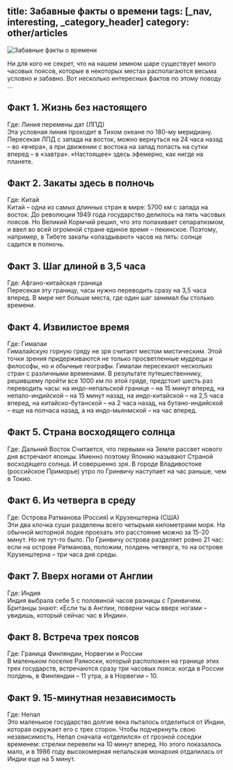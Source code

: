 title: Забавные факты о времени
tags: [_nav, interesting, _category_header]
category: other/articles
---

![Забавные факты о времени](/img/content/articles/article24.jpg)

Ни для кого не секрет, что на нашем земном шаре существует много часовых поясов, которые в некоторых местах располагаются весьма условно и забавно. Вот несколько интересных фактов по этому поводу ...<br>

Факт 1. Жизнь без настоящего
----------------------------

Где: Линия перемены дат (ЛПД) <br>
Эта условная линия проходит в Тихом океане по 180-му меридиану. Пересекая ЛПД с запада на восток, можно вернуться на 24 часа назад – во «вчера», а при движении с востока на запад попасть на сутки вперед – в «завтра». «Настоящее» здесь эфемерно, как нигде на планете. <br>

Факт 2. Закаты здесь в полночь
------------------------------

Где: Китай <br>
Китай – одна из самых длинных стран в мире: 5700 км с запада на восток. До революции 1949 года государство делилось на пять часовых поясов. Но Великий Кормчий решил, что это попахивает сепаратизмом, и ввел во всей огромной стране единое время – пекинское.  Поэтому, например, в Тибете закаты «опаздывают» часов на пять: солнце садится в полночь. <br>

Факт 3. Шаг длиной в 3,5 часа
-----------------------------

Где: Афгано-китайская граница <br>
Пересекая эту границу, часы нужно переводить сразу на 3,5 часа вперед. В мире нет больше места, где один шаг занимал бы столько времени. <br>

Факт 4. Извилистое время
-----------------------

Где: Гималаи <br>
Гималайскую горную гряду не зря считают местом мистическим. Этой точки зрения придерживаются не только просветленные мудрецы и философы, но и обычные географы. Гималаи пересекают несколько стран с различными временами. В результате путешественнику, решившему пройти все 1000 км по этой гряде, предстоит шесть раз переводить часы: на индо-непальской границе – на 15 минут вперед, на непало-индийской – на 15 минут назад, на индо-китайской – на 2,5 часа вперед, на китайско-бутанской – на 2 часа назад, на бутано-индийской – еще на полчаса назад, а на индо-мьянмской – на час вперед. <br>

Факт 5. Страна восходящего солнца
---------------------------------

Где: Дальний Восток
Считается, что первыми на Земле рассвет нового дня встречают японцы. Именно поэтому Японию называют Страной восходящего солнца. И совершенно зря. В городе Владивостоке (российское Приморье) утро по Гринвичу наступает на час раньше, чем в Токио. <br>

Факт 6. Из четверга в среду
---------------------------

Где: Острова Ратманова (Россия) и Крузенштерна (США) <br>
Эти два клочка суши разделены всего четырьмя километрами моря. На обычной моторной лодке проехать это расстояние можно за 15-20 минут. Но не тут-то было. По Гринвичу острова разделяет ровно 21 час: если на острове Ратманова, положим, полдень четверга, то на острове Крузенштерна – три часа дня среды.
<br>

Факт 7. Вверх ногами от Англии
------------------------------

Где: Индия <br>
Индия выбрала себе 5 с половиной часов разницы с Гринвичем. Британцы знают: «Если ты в Англии, поверни часы вверх ногами – увидишь, который сейчас час в Индии». <br>

Факт 8. Встреча трех поясов
---------------------------

Где: Граница Финляндии, Норвегии и России <br>
В маленьком поселке Раякоски, который расположен на границе этих трех государств, встречаются сразу три часовых пояса: когда в России полдень, в Финляндии – 11 утра, а в Норвегии – 10. <br>

Факт 9. 15-минутная независимость
---------------------------------

Где: Непал <br>
Это маленькое государство долгие века пыталось отделиться от Индии, которая окружает его с трех сторон. Чтобы подчеркнуть свою независимость, Непал сначала «отделился» от грозной соседки временем: стрелки перевели на 10 минут вперед. Но этого показалось мало, и в 1986 году высокомерная непальская монархия отдалилась от Индии еще на 5 минут.<br>



